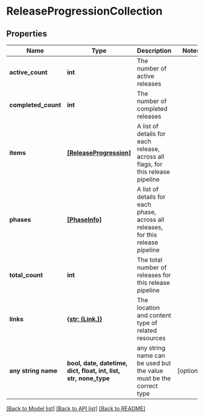 # ReleaseProgressionCollection


## Properties
Name | Type | Description | Notes
------------ | ------------- | ------------- | -------------
**active_count** | **int** | The number of active releases | 
**completed_count** | **int** | The number of completed releases | 
**items** | [**[ReleaseProgression]**](ReleaseProgression.md) | A list of details for each release, across all flags, for this release pipeline | 
**phases** | [**[PhaseInfo]**](PhaseInfo.md) | A list of details for each phase, across all releases, for this release pipeline | 
**total_count** | **int** | The total number of releases for this release pipeline | 
**links** | [**{str: (Link,)}**](Link.md) | The location and content type of related resources | 
**any string name** | **bool, date, datetime, dict, float, int, list, str, none_type** | any string name can be used but the value must be the correct type | [optional]

[[Back to Model list]](../README.md#documentation-for-models) [[Back to API list]](../README.md#documentation-for-api-endpoints) [[Back to README]](../README.md)


